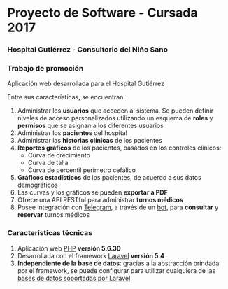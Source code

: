 # Proyecto de Software - Cursada 2017

### Hospital Gutiérrez - Consultorio del Niño Sano

### Trabajo de promoción

Aplicación web desarrollada para el Hospital Gutiérrez

Entre sus características, se encuentran:

  1. Administrar los **usuarios** que acceden al sistema. Se pueden definir niveles de acceso personalizados utilizando un esquema de **roles** y **permisos** que se asignan a los diferentes usuarios  
  2. Administrar los **pacientes** del hospital
  3. Administrar las **historias clínicas** de los pacientes
  4. **Reportes gráficos** de los pacientes, basados en los controles clínicos:
		- Curva de crecimiento
		- Curva de talla
		- Curva de percentil perímetro cefálico
  5.  **Gráficos estadísticos** de los pacientes, de acuerdo a sus datos demográficos
  6. Las curvas y los gráficos se pueden **exportar a PDF**
  7. Ofrece una API RESTful para administrar **turnos médicos**
  8. Posee integración con [Telegram](https://telegram.org/), a través de un [bot](https://core.telegram.org/bots), para **consultar** y **reservar** turnos médicos

### Características técnicas

1. Aplicación web [PHP](http://php.net/) **versión 5.6.30**
2. Desarrollada con el framework [Laravel](https://laravel.com/) **versión 5.4**
3. **Independiente de la base de datos**: gracias a la abstracción brindada por el framework, se puede configurar para utilizar cualquiera de las [bases de datos soportadas por Laravel](https://laravel.com/docs/5.4/database#introduction)
